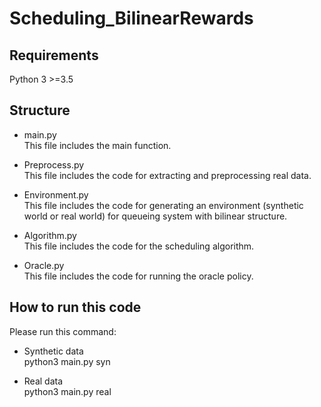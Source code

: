 # Scheduling_BilinearRewards


## Requirements
 Python 3 >=3.5

## Structure
  * main.py\
  This file includes the main function.

  * Preprocess.py\
  This file includes the code for extracting and preprocessing real data.

  * Environment.py\
  This file includes the code for generating an environment (synthetic world or real world) for queueing system with bilinear structure. 
  
  * Algorithm.py\
  This file includes the code for the scheduling algorithm.

  * Oracle.py\
  This file includes the code for running the oracle policy.

## How to run this code
Please run this command:

 * Synthetic data\
 python3 main.py syn

 * Real data\
 python3 main.py real
